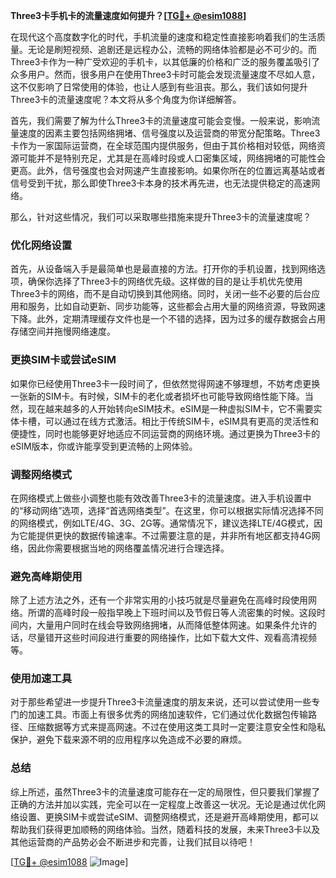 **Three3卡手机卡的流量速度如何提升？[[TG💪+ @esim1088](https://t.me/s/esim1088)]**

在现代这个高度数字化的时代，手机流量的速度和稳定性直接影响着我们的生活质量。无论是刷短视频、追剧还是远程办公，流畅的网络体验都是必不可少的。而Three3卡作为一种广受欢迎的手机卡，以其低廉的价格和广泛的服务覆盖吸引了众多用户。然而，很多用户在使用Three3卡时可能会发现流量速度不尽如人意，这不仅影响了日常使用的体验，也让人感到有些沮丧。那么，我们该如何提升Three3卡的流量速度呢？本文将从多个角度为你详细解答。

首先，我们需要了解为什么Three3卡的流量速度可能会变慢。一般来说，影响流量速度的因素主要包括网络拥堵、信号强度以及运营商的带宽分配策略。Three3卡作为一家国际运营商，在全球范围内提供服务，但由于其价格相对较低，网络资源可能并不是特别充足，尤其是在高峰时段或人口密集区域，网络拥堵的可能性会更高。此外，信号强度也会对网速产生直接影响。如果你所在的位置远离基站或者信号受到干扰，那么即使Three3卡本身的技术再先进，也无法提供稳定的高速网络。

那么，针对这些情况，我们可以采取哪些措施来提升Three3卡的流量速度呢？

### 优化网络设置

首先，从设备端入手是最简单也是最直接的方法。打开你的手机设置，找到网络选项，确保你选择了Three3卡的网络优先级。这样做的目的是让手机优先使用Three3卡的网络，而不是自动切换到其他网络。同时，关闭一些不必要的后台应用和服务，比如自动更新、同步功能等，这些都会占用大量的网络资源，导致网速下降。此外，定期清理缓存文件也是一个不错的选择，因为过多的缓存数据会占用存储空间并拖慢网络速度。

### 更换SIM卡或尝试eSIM

如果你已经使用Three3卡一段时间了，但依然觉得网速不够理想，不妨考虑更换一张新的SIM卡。有时候，SIM卡的老化或者损坏也可能导致网络性能下降。当然，现在越来越多的人开始转向eSIM技术。eSIM是一种虚拟SIM卡，它不需要实体卡槽，可以通过在线方式激活。相比于传统SIM卡，eSIM具有更高的灵活性和便捷性，同时也能够更好地适应不同运营商的网络环境。通过更换为Three3卡的eSIM版本，你或许能享受到更流畅的上网体验。

### 调整网络模式

在网络模式上做些小调整也能有效改善Three3卡的流量速度。进入手机设置中的“移动网络”选项，选择“首选网络类型”。在这里，你可以根据实际情况选择不同的网络模式，例如LTE/4G、3G、2G等。通常情况下，建议选择LTE/4G模式，因为它能提供更快的数据传输速率。不过需要注意的是，并非所有地区都支持4G网络，因此你需要根据当地的网络覆盖情况进行合理选择。

### 避免高峰期使用

除了上述方法之外，还有一个非常实用的小技巧就是尽量避免在高峰时段使用网络。所谓的高峰时段一般指早晚上下班时间以及节假日等人流密集的时候。这段时间内，大量用户同时在线会导致网络拥堵，从而降低整体网速。如果条件允许的话，尽量错开这些时间段进行重要的网络操作，比如下载大文件、观看高清视频等。

### 使用加速工具

对于那些希望进一步提升Three3卡流量速度的朋友来说，还可以尝试使用一些专门的加速工具。市面上有很多优秀的网络加速软件，它们通过优化数据包传输路径、压缩数据等方式来提高网速。不过在使用这类工具时一定要注意安全性和隐私保护，避免下载来源不明的应用程序以免造成不必要的麻烦。

### 总结

综上所述，虽然Three3卡的流量速度可能存在一定的局限性，但只要我们掌握了正确的方法并加以实践，完全可以在一定程度上改善这一状况。无论是通过优化网络设置、更换SIM卡或尝试eSIM、调整网络模式，还是避开高峰期使用，都可以帮助我们获得更加顺畅的网络体验。当然，随着科技的发展，未来Three3卡以及其他运营商的产品势必会不断进步和完善，让我们拭目以待吧！

[[TG💪+ @esim1088](https://t.me/s/esim1088) ![Image](https://i.postimg.cc/4NQfJmqS/Snipaste-2025-05-13-00-14-12.png)]